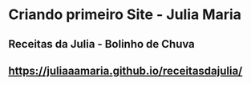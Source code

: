 # Criando primeiro Site - Julia Maria
## Receitas da Julia - Bolinho de Chuva
## https://juliaaamaria.github.io/receitasdajulia/
